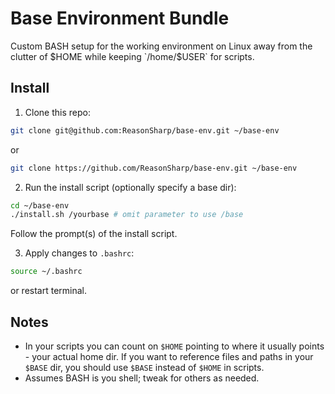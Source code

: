 # Base Environment Bundle
Custom BASH setup for the working environment on Linux away from the clutter of $HOME while keeping `/home/$USER` for scripts.

## Install
1. Clone this repo:
```bash
git clone git@github.com:ReasonSharp/base-env.git ~/base-env
```
or
```bash
git clone https://github.com/ReasonSharp/base-env.git ~/base-env
```

2. Run the install script (optionally specify a base dir):
```bash
cd ~/base-env
./install.sh /yourbase # omit parameter to use /base
```
Follow the prompt(s) of the install script.

3. Apply changes to `.bashrc`:
```bash
source ~/.bashrc
```
or restart terminal.

## Notes
- In your scripts you can count on `$HOME` pointing to where it usually points - your actual home dir. If you want to reference files and paths in your `$BASE` dir, you should use `$BASE` instead of `$HOME` in scripts.
- Assumes BASH is you shell; tweak for others as needed.

